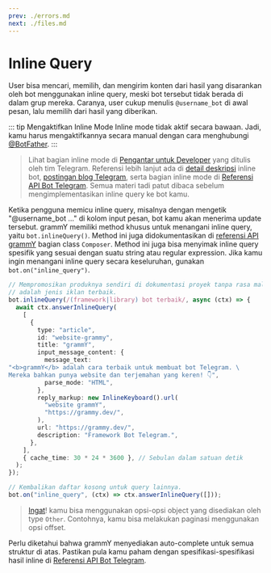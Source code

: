 ```yaml
---
prev: ./errors.md
next: ./files.md
---
```


# Inline Query

User bisa mencari, memilih, dan mengirim konten dari hasil yang disarankan oleh bot menggunakan inline query, meski bot tersebut tidak berada di dalam grup mereka.
Caranya, user cukup menulis `@username_bot` di awal pesan, lalu memilih dari hasil yang diberikan.

::: tip Mengaktifkan Inline Mode
Inline mode tidak aktif secara bawaan.
Jadi, kamu harus mengaktifkannya secara manual dengan cara menghubungi [@BotFather](https://t.me/BotFather).
:::

> Lihat bagian inline mode di [Pengantar untuk Developer](https://core.telegram.org/bots#inline-mode) yang ditulis oleh tim Telegram.
> Referensi lebih lanjut ada di [detail deskripsi](https://core.telegram.org/bots/inline) inline bot, [postingan blog Telegram](https://telegram.org/blog/inline-bots), serta bagian inline mode di [Referensi API Bot Telegram](https://core.telegram.org/bots/api#inline-mode).
> Semua materi tadi patut dibaca sebelum mengimplementasikan inline query ke bot kamu.

Ketika pengguna memicu inline query, misalnya dengan mengetik "@username\_bot ..." di kolom input pesan, bot kamu akan menerima update tersebut.
grammY memiliki method khusus untuk menangani inline query, yaitu `bot.inlineQuery()`. Method ini juga didokumentasikan di [referensi API grammY](/ref/core/Composer.md#inlineQuery) bagian class `Composer`.
Method ini juga bisa menyimak inline query spesifik yang sesuai dengan suatu string atau regular expression.
Jika kamu ingin menangani inline query secara keseluruhan, gunakan `bot.on("inline_query")`.

```ts
// Mempromosikan produknya sendiri di dokumentasi proyek tanpa rasa malu
// adalah jenis iklan terbaik.
bot.inlineQuery(/(framework|library) bot terbaik/, async (ctx) => {
  await ctx.answerInlineQuery(
    [
      {
        type: "article",
        id: "website-grammy",
        title: "grammY",
        input_message_content: {
          message_text:
"<b>grammY</b> adalah cara terbaik untuk membuat bot Telegram. \
Mereka bahkan punya website dan terjemahan yang keren! 👇",
          parse_mode: "HTML",
        },
        reply_markup: new InlineKeyboard().url(
          "website grammY",
          "https://grammy.dev/",
        ),
        url: "https://grammy.dev/",
        description: "Framework Bot Telegram.",
      },
    ],
    { cache_time: 30 * 24 * 3600 }, // Sebulan dalam satuan detik
  );
});

// Kembalikan daftar kosong untuk query lainnya.
bot.on("inline_query", (ctx) => ctx.answerInlineQuery([]));
```

> [Ingat](./basics.md#mengirim-pesan)! kamu bisa menggunakan opsi-opsi object yang disediakan oleh type `Other`.
> Contohnya, kamu bisa melakukan paginasi menggunakan opsi offset.

Perlu diketahui bahwa grammY menyediakan auto-complete untuk semua struktur di atas.
Pastikan pula kamu paham dengan spesifikasi-spesifikasi hasil inline di [Referensi API Bot Telegram](https://core.telegram.org/bots/api#inlinequeryresult).
